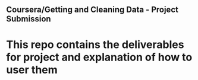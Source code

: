 ## Coursera/Getting and Cleaning Data - Project Submission

# This repo contains the deliverables for project and explanation of how to user them

